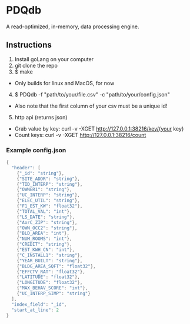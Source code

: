 # PDQdb

A read-optimized, in-memory, data processing engine.


## Instructions

1. Install goLang on your computer
2. git clone the repo
3. $ make
  * Only builds for linux and MacOS, for now
4. $ PDQdb -f "path/to/your/file.csv" -c "path/to/your/config.json"
  * Also note that the first column of your csv must be a unique id!
5. http api (returns json)
  * Grab value by key: curl -v -XGET http://127.0.0.1:38216/key/{your key}
  * Count keys: curl -v -XGET http://127.0.0.1:38216/count


### Example config.json
```go
{
  "header": [
    {"_id": "string"},
    {"SITE_ADDR": "string"},
    {"TID_INTERP": "string"},
    {"OWNER1": "string"},
    {"UC_INTERP": "string"},
    {"ELEC_UTIL": "string"},
    {"F1_EST_KW": "float32"},
    {"TOTAL_VAL": "int"},
    {"LS_DATE": "string"},
    {"AorC_ZIP": "string"},
    {"OWN_OCC2": "string"},
    {"BLD_AREA": "int"},
    {"NUM_ROOMS": "int"},
    {"CREDIT": "string"},
    {"EST_KWH_CN": "int"},
    {"C_INSTALL1": "string"},
    {"YEAR_BUILT": "string"},
    {"BLDG_AREA_SQFT": "float32"},
    {"EFFCTV_RAT": "float32"},
    {"LATITUDE": "float32"},
    {"LONGITUDE": "float32"},
    {"MAX_BEHAV_SCORE": "int"},
    {"UC_INTERP_SIMP": "string"}
  ],
  "index_field": "_id",
  "start_at_line": 2
}  
```